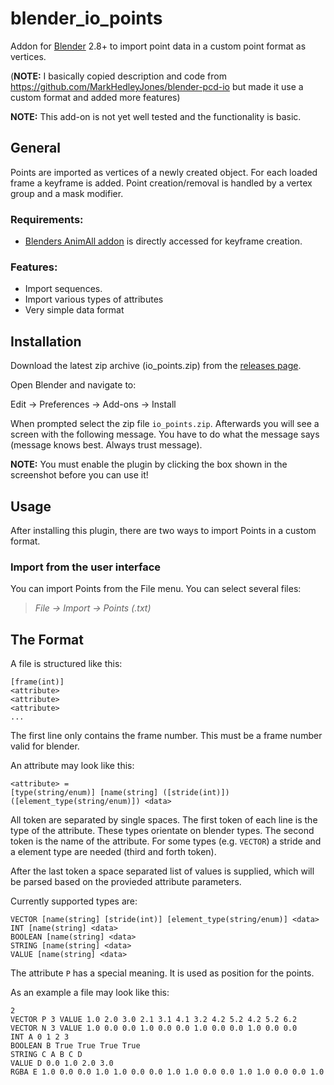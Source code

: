 # blender_io_points
Addon for [Blender](https://www.blender.org/) 2.8+ to import point data in a custom point format as vertices.

(**NOTE:** I basically copied description and code from https://github.com/MarkHedleyJones/blender-pcd-io but made it use a custom format and added more features)

**NOTE:** This add-on is not yet well tested and the functionality is basic.

## General

Points are imported as vertices of a newly created object. For each loaded frame a keyframe is added. Point creation/removal is handled by a vertex group and a mask modifier.

### Requirements:
* [Blenders AnimAll addon](https://projects.blender.org/blender/blender-addons/src/branch/main/animation_animall) is directly accessed for keyframe creation.

### Features:
* Import sequences.
* Import various types of attributes
* Very simple data format

## Installation
Download the latest zip archive (io_points.zip) from the [releases page](https://github.com/Destranix/blender_io_points/releases).

Open Blender and navigate to:

  Edit -> Preferences -> Add-ons -> Install

When prompted select the zip file `io_points.zip`.
Afterwards you will see a screen with the following message. You have to do what the message says (message knows best. Always trust message).

**NOTE:** You must enable the plugin by clicking the box shown in the screenshot before you can use it!

## Usage
After installing this plugin, there are two ways to import Points in a custom format.

### Import from the user interface
You can import Points from the File menu. You can select several files:

>  *File -> Import -> Points (.txt)*

## The Format

A file is structured like this:
```
[frame(int)]
<attribute>
<attribute>
<attribute>
...
```
The first line only contains the frame number. This must be a frame number valid for blender.

An attribute may look like this:
```
<attribute> =
[type(string/enum)] [name(string] ([stride(int)]) ([element_type(string/enum)]) <data>
```

All token are separated by single spaces.
The first token of each line is the type of the attribute. These types orientate on blender types.
The second token is the name of the attribute.
For some types (e.g. `VECTOR`) a stride and a element type are needed (third and forth token).

After the last token a space separated list of values is supplied, which will be parsed based on the provieded attribute parameters.

Currently supported types are:
```
VECTOR [name(string] [stride(int)] [element_type(string/enum)] <data>
INT [name(string] <data>
BOOLEAN [name(string] <data>
STRING [name(string] <data>
VALUE [name(string] <data>
```

The attribute `P` has a special meaning. It is used as position for the points.

As an example a file may look like this:
```
2
VECTOR P 3 VALUE 1.0 2.0 3.0 2.1 3.1 4.1 3.2 4.2 5.2 4.2 5.2 6.2
VECTOR N 3 VALUE 1.0 0.0 0.0 1.0 0.0 0.0 1.0 0.0 0.0 1.0 0.0 0.0
INT A 0 1 2 3
BOOLEAN B True True True True
STRING C A B C D
VALUE D 0.0 1.0 2.0 3.0
RGBA E 1.0 0.0 0.0 1.0 1.0 0.0 0.0 1.0 1.0 0.0 0.0 1.0 1.0 0.0 0.0 1.0
```
